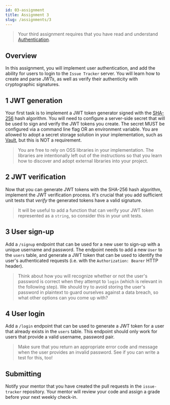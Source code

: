 ```yaml
---
id: 03-assignment
title: Assignment 3
slug: /assignments/3
---
```


> Your third assignment requires that you have read and understand
> [Authentication](./03-lesson.md).

## Overview

In this assignment, you will implement user authentication, and
add the ability for users to login to the `Issue Tracker` server.
You will learn how to create and parse *JWTs*, as well as verify
their authenticity with cryptographic signatures.

## 1 JWT generation

Your first task is to implement a JWT token generator signed with
the [SHA-256][1] hash algorithm. You will need to configure a server-side
secret that will be used to sign and verify the JWT tokens you create.
The secret MUST be configured via a command line flag OR an environment
variable. You are allowed to adopt a secret storage solution in your
implementation, such as [Vault][2], but this is NOT a requirement.

> You are free to rely on OSS libraries in your implementation. The
> libraries are intentionally left out of the instructions so that you
> learn how to discover and adopt external libraries into your project.

  [1]: https://golang.org/pkg/crypto/sha256
  [2]: https://www.vaultproject.io

## 2 JWT verification

Now that you can generate JWT tokens with the SHA-256 hash algorithm,
implement the JWT verification process. It's crucial that you add
sufficient unit tests that *verify* the generated tokens have a valid
signature.

> It will be useful to add a function that can verify your JWT token
> represented as a `string`, so consider this in your unit tests.

## 3 User sign-up

Add a `/signup` endpoint that can be used for a new user to sign-up with
a unique username and password. The endpoint needs to add a new `User` to
the `users` table, and generate a JWT token that can be used to identify
the user's authenticated requests (i.e. with the `Authorization: Bearer`
HTTP header).

> Think about how you will recognize whether or not the user's password is
> correct when they attempt to `login` (which is relevant in the following step).
> We should try to avoid storing the user's password in plaintext to guard
> ourselves against a data breach, so what other options can you come up with?

## 4 User login

Add a `/login` endpoint that can be used to generate a JWT token for a user
that already exists in the `users` table. This endpoint should only work for
users that provide a valid username, password pair.

> Make sure that you return an appropriate error code and message when the user
> provides an invalid password. See if you can write a test for this, too!

## Submitting

Notify your mentor that you have created the pull requests in the `issue-tracker`
repository. Your mentor will review your code and assign a grade before your next
weekly check-in.
